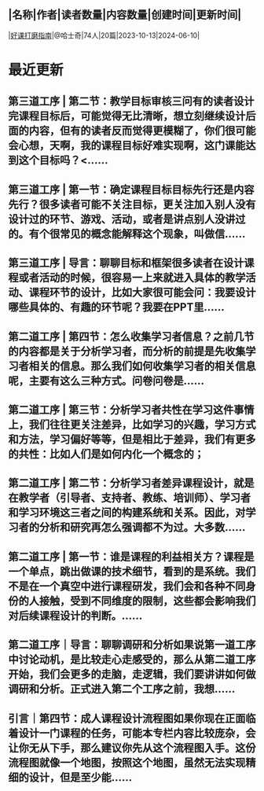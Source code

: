 |名称|作者|读者数量|内容数量|创建时间|更新时间|
---
|[好课打磨指南](https://xiaobot.net/p/hasky_ZSBX?refer=0b133df9-27dc-423b-8101-639049001c13)|@哈士奇|74人|20篇|2023-10-13|2024-06-10|

# 最近更新
## 第三道工序 | 第二节：教学目标审核三问有的读者设计完课程目标后，可能觉得无比清晰，想立刻继续设计后面的内容，但有的读者反而觉得更模糊了，你们很可能会心想，天啊，我的课程目标好难实现啊，这门课能达到这个目标吗？<......
## 第三道工序 | 第一节：确定课程目标目标先行还是内容先行？很多读者可能不关注目标，更关注加入别人没有设计过的环节、游戏、活动，或者是讲点别人没讲过的。有个很常见的概念能解释这个现象，叫做信......
## 第三道工序 | 导言：聊聊目标和框架很多读者在设计课程或者活动的时候，很容易一上来就进入具体的教学活动、课程环节的设计，比如大家很可能会问：我要设计哪些具体的、有趣的环节呢？我要在PPT里......
## 第二道工序 | 第四节：怎么收集学习者信息？之前几节的内容都是关于分析学习者，而分析的前提是先收集学习者相关的信息。那么我们如何收集学习者的相关信息呢，主要有这么三种方式。问卷问卷是......
## 第二道工序 | 第三节：分析学习者共性在学习这件事情上，我们往往更关注差异，比如学习的兴趣，学习方式和方法，学习偏好等等，但是相比于差异，我们有更多的共性：比如人们是如何内化一个概念的；
## 第二道工序 | 第二节：分析学习者差异课程设计，就是在教学者（引导者、支持者、教练、培训师）、学习者和学习环境这三者之间的构建系统和关系。因此，对学习者的分析和研究再怎么强调都不为过。大多数......
## 第二道工序 | 第一节：谁是课程的利益相关方？课程是一个单点，跳出做课的技术细节，看到的是系统。我们不是在一个真空中进行课程研发，我们会和各种不同身份的人接触，受到不同维度的限制，这些都会影响我们对后续课程设计的判断。......
## 第二道工序｜导言：聊聊调研和分析如果说第一道工序中讨论动机，是比较走心走感受的，那么从第二道工序开始，我们会更多的走脑，走逻辑，我们要讲讲如何做调研和分析。正式进入第二个工序之前，我想......
## 引言｜第四节：成人课程设计流程图如果你现在正面临着设计一门课程的任务，可能本专栏内容比较庞杂，会让你无从下手，那么建议你先从这个流程图入手。这份流程图就像一个地图，按照这个地图，虽然无法实现精细的设计，但是至少能......

